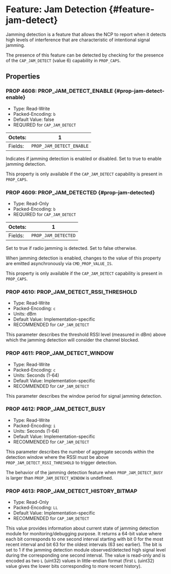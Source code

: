 # Feature: Jam Detection {#feature-jam-detect}

Jamming detection is a feature that allows the NCP to report when it
detects high levels of interference that are characteristic of intentional
signal jamming.

The presence of this feature can be detected by checking for the
presence of the `CAP_JAM_DETECT` (value 6) capability in `PROP_CAPS`.

## Properties

### PROP 4608: PROP_JAM_DETECT_ENABLE {#prop-jam-detect-enable}

* Type: Read-Write
* Packed-Encoding: `b`
* Default Value: false
* REQUIRED for `CAP_JAM_DETECT`

Octets: |       1
--------|-----------------
Fields: | `PROP_JAM_DETECT_ENABLE`

Indicates if jamming detection is enabled or disabled. Set to true
to enable jamming detection.

This property is only available if the `CAP_JAM_DETECT`
capability is present in `PROP_CAPS`.

### PROP 4609: PROP_JAM_DETECTED {#prop-jam-detected}

* Type: Read-Only
* Packed-Encoding: `b`
* REQUIRED for `CAP_JAM_DETECT`

Octets: |       1
--------|-----------------
Fields: | `PROP_JAM_DETECTED`

Set to true if radio jamming is detected. Set to false otherwise.

When jamming detection is enabled, changes to the value of this
property are emitted asynchronously via `CMD_PROP_VALUE_IS`.

This property is only available if the `CAP_JAM_DETECT`
capability is present in `PROP_CAPS`.

### PROP 4610: PROP_JAM_DETECT_RSSI_THRESHOLD

* Type: Read-Write
* Packed-Encoding: `c`
* Units: dBm
* Default Value: Implementation-specific
* RECOMMENDED for `CAP_JAM_DETECT`

This parameter describes the threshold RSSI level (measured in
dBm) above which the jamming detection will consider the
channel blocked.

### PROP 4611: PROP_JAM_DETECT_WINDOW

* Type: Read-Write
* Packed-Encoding: `c`
* Units: Seconds (1-64)
* Default Value: Implementation-specific
* RECOMMENDED for `CAP_JAM_DETECT`

This parameter describes the window period for signal jamming
detection.

### PROP 4612: PROP_JAM_DETECT_BUSY

* Type: Read-Write
* Packed-Encoding: `i`
* Units: Seconds (1-64)
* Default Value: Implementation-specific
* RECOMMENDED for `CAP_JAM_DETECT`

This parameter describes the number of aggregate seconds within
the detection window where the RSSI must be above
`PROP_JAM_DETECT_RSSI_THRESHOLD` to trigger detection.

The behavior of the jamming detection feature when `PROP_JAM_DETECT_BUSY`
is larger than `PROP_JAM_DETECT_WINDOW` is undefined.

### PROP 4613: PROP_JAM_DETECT_HISTORY_BITMAP

* Type: Read-Only
* Packed-Encoding: `LL`
* Default Value: Implementation-specific
* RECOMMENDED for `CAP_JAM_DETECT`

This value provides information about current state of jamming detection
module for monitoring/debugging purpose. It returns a 64-bit value where
each bit corresponds to one second interval starting with bit 0 for the
most recent interval and bit 63 for the oldest intervals (63 sec earlier).
The bit is set to 1 if the jamming detection module observed/detected
high signal level during the corresponding one second interval.
The value is read-only and is encoded as two `L` (uint32) values in
little-endian format (first `L` (uint32) value gives the lower bits
corresponding to more recent history).
